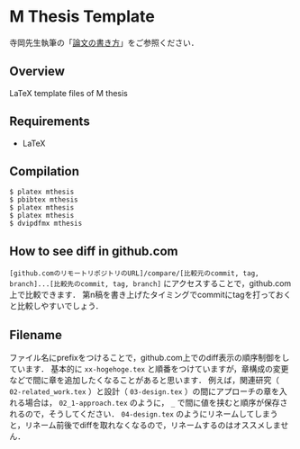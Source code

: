 # M Thesis Template

寺岡先生執筆の「[論文の書き方](https://drive.google.com/drive/u/1/folders/0B4kPLqAhIDvNRzhaQnd2Y05rb28)」をご参照ください．

## Overview

LaTeX template files of M thesis

## Requirements

- LaTeX

## Compilation

```
$ platex mthesis
$ pbibtex mthesis
$ platex mthesis
$ platex mthesis
$ dvipdfmx mthesis
```

## How to see diff in github.com

`[github.comのリモートリポジトリのURL]/compare/[比較元のcommit, tag, branch]...[比較先のcommit, tag, branch]` にアクセスすることで，github.com上で比較できます．
第n稿を書き上げたタイミングでcommitにtagを打っておくと比較しやすいでしょう．

## Filename

ファイル名にprefixをつけることで，github.com上でのdiff表示の順序制御をしています．
基本的に `xx-hogehoge.tex` と順番をつけていますが，章構成の変更などで間に章を追加したくなることがあると思います．
例えば，関連研究（ `02-related_work.tex` ）と設計（ `03-design.tex` ）の間にアプローチの章を入れる場合は， `02_1-approach.tex` のように， `_` で間に値を挟むと順序が保存されるので，そうしてください．
`04-design.tex` のようにリネームしてしまうと，リネーム前後でdiffを取れなくなるので，リネームするのはオススメしません．
